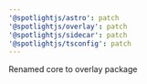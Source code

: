 ```yaml
---
'@spotlightjs/astro': patch
'@spotlightjs/overlay': patch
'@spotlightjs/sidecar': patch
'@spotlightjs/tsconfig': patch
---
```


Renamed core to overlay package

